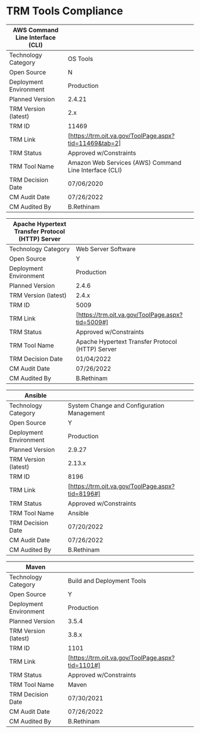# TRM Tools Compliance

| **AWS Command Line Interface (CLI)** |                                                        |
|--------------------------------------|--------------------------------------------------------|
| Technology Category                  | OS Tools                                               |
| Open Source                          |   N                                                    |
| Deployment Environment               | Production                                             |
| Planned Version                      | 2.4.21                                                 |
| TRM Version (latest)                 | 2.x                                                    |
| TRM ID                               | 11469                                                  |
| TRM Link                             | [https://trm.oit.va.gov/ToolPage.aspx?tid=11469&tab=2]   |
| TRM Status                           | Approved w/Constraints                                 |
| TRM Tool Name                        | Amazon Web Services (AWS) Command Line Interface (CLI) |
| TRM Decision Date                    | 07/06/2020                                             |
| CM Audit Date                        | 07/26/2022                                             |
| CM Audited By                        | B.Rethinam                                             |

| **Apache Hypertext Transfer Protocol (HTTP) Server** |                                                  |
|------------------------------------------------------|--------------------------------------------------|
| Technology Category                                  | Web Server Software                              |
| Open Source                                          |    Y                                             |
| Deployment Environment                               | Production                                       |
| Planned Version                                      | 2.4.6                                            |
| TRM Version (latest)                                 | 2.4.x                                            |
| TRM ID                                               | 5009                                             |
| TRM Link                                             | [https://trm.oit.va.gov/ToolPage.aspx?tid=5009#]   |
| TRM Status                                           | Approved w/Constraints                           |
| TRM Tool Name                                        | Apache Hypertext Transfer Protocol (HTTP) Server |
| TRM Decision Date                                    | 01/04/2022                                       |
| CM Audit Date                                        | 07/26/2022                                       |
| CM Audited By                                        | B.Rethinam                                       |

| **Ansible**            |                                                |
|------------------------|------------------------------------------------|
| Technology Category    | System Change and Configuration Management     |
| Open Source            |    Y                                           |
| Deployment Environment | Production                                     |
| Planned Version        | 2.9.27                                         |
| TRM Version (latest)   | 2.13.x                                         |
| TRM ID                 | 8196                                           |
| TRM Link               | [https://trm.oit.va.gov/ToolPage.aspx?tid=8196#] |
| TRM Status             | Approved w/Constraints                         |
| TRM Tool Name          | Ansible                                        |
| TRM Decision Date      | 07/20/2022                                     |
| CM Audit Date          | 07/26/2022                                     |
| CM Audited By          | B.Rethinam                                     |

| **Maven**              |                                                |
|------------------------|------------------------------------------------|
| Technology Category    | Build and Deployment Tools                     |
| Open Source            |    Y                                           |
| Deployment Environment | Production                                     |
| Planned Version        | 3.5.4                                          |
| TRM Version (latest)   | 3.8.x                                          |
| TRM ID                 | 1101                                           |
| TRM Link               | [https://trm.oit.va.gov/ToolPage.aspx?tid=1101#] |
| TRM Status             | Approved w/Constraints                         |
| TRM Tool Name          | Maven                                          |
| TRM Decision Date      | 07/30/2021                                     |
| CM Audit Date          | 07/26/2022                                     |
| CM Audited By          | B.Rethinam                                     |
